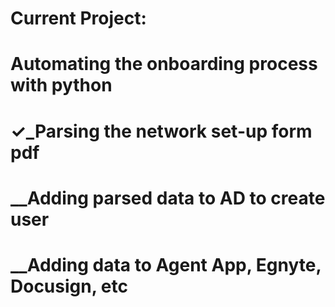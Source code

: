 
# Current Project:
# Automating the onboarding process with python
#   ✓_Parsing the network set-up form pdf
#   __Adding parsed data to AD to create user
#   __Adding data to Agent App, Egnyte, Docusign, etc